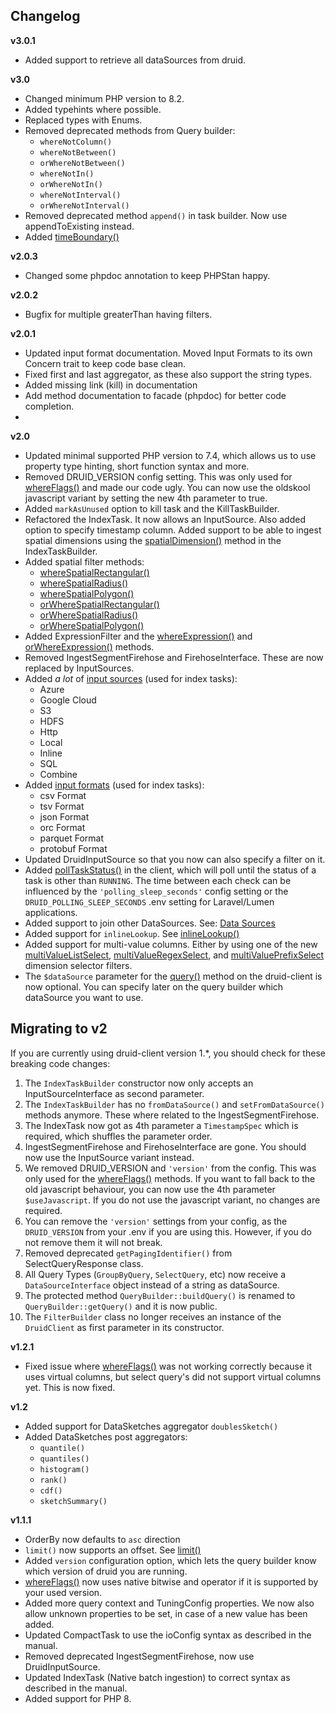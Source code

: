 ## Changelog

**v3.0.1**

- Added support to retrieve all dataSources from druid.

**v3.0**
 - Changed minimum PHP version to 8.2.
 - Added typehints where possible.
 - Replaced types with Enums.
 - Removed deprecated methods from Query builder:
     - `whereNotColumn()`
     - `whereNotBetween()`
     - `orWhereNotBetween()`
     - `whereNotIn()`
     - `orWhereNotIn()`
     - `whereNotInterval()`
     - `orWhereNotInterval()`
 - Removed deprecated method `append()` in task builder. Now use appendToExisting instead.
 - Added [timeBoundary()](README.md#metadata-timeboundary)

**v2.0.3**

- Changed some phpdoc annotation to keep PHPStan happy.

**v2.0.2**

- Bugfix for multiple greaterThan having filters.

**v2.0.1**

- Updated input format documentation. Moved Input Formats to its own Concern trait to keep code base clean.
- Fixed first and last aggregator, as these also support the string types.
- Added missing link (kill) in documentation
- Add method documentation to facade (phpdoc) for better code completion.
-

**v2.0**

- Updated minimal supported PHP version to 7.4, which allows us to use property type hinting, short function syntax and
  more.
- Removed DRUID_VERSION config setting. This was only used for [whereFlags()](README.md#whereflags) and made our code
  ugly.
  You can now use the oldskool javascript variant by setting the new 4th parameter to true.
- Added `markAsUnused` option to kill task and the KillTaskBuilder.
- Refactored the IndexTask. It now allows an InputSource. Also added option to specify timestamp column. Added support
  to be able to ingest spatial dimensions using
  the [spatialDimension()](README.md#importing-data-using-a-batch-index-job)
  method in the IndexTaskBuilder.
- Added spatial filter methods:
    - [whereSpatialRectangular()](README.md#wherespatialrectangular)
    - [whereSpatialRadius()](README.md#wherespatialradius)
    - [whereSpatialPolygon()](README.md#wherespatialpolygon)
    - [orWhereSpatialRectangular()](README.md#orwherespatialrectangular)
    - [orWhereSpatialRadius()](README.md#orwherespatialradius)
    - [orWhereSpatialPolygon()](README.md#orwherespatialpolygon)
- Added ExpressionFilter and the [whereExpression()](README.md#whereexpression)
  and [orWhereExpression()](README.md#orwhereexpression) methods.
- Removed IngestSegmentFirehose and FirehoseInterface. These are now replaced by InputSources.
- Added _a lot_ of [input sources](README.md#input-sources) (used for index tasks):
    - Azure
    - Google Cloud
    - S3
    - HDFS
    - Http
    - Local
    - Inline
    - SQL
    - Combine
- Added [input formats](README.md#input-formats) (used for index tasks):
    - csv Format
    - tsv Format
    - json Format
    - orc Format
    - parquet Format
    - protobuf Format
- Updated DruidInputSource so that you now can also specify a filter on it.
- Added [pollTaskStatus()](README.md#druidclientpolltaskstatus) in the client, which will poll until the status of a
  task is other than `RUNNING`.
  The time between each check can be influenced by the `'polling_sleep_seconds'` config setting or
  the `DRUID_POLLING_SLEEP_SECONDS` .env setting for Laravel/Lumen applications.
- Added support to join other DataSources. See: [Data Sources](README.md#querybuilder-data-sources)
- Added support for `inlineLookup`. See [inlineLookup()](README.md#inlinelookup)
- Added support for multi-value columns. Either by using one of the
  new [multiValueListSelect](README.md#multivaluelistselect),
  [multiValueRegexSelect](README.md#multivalueregexselect),
  and [multiValuePrefixSelect](README.md#multivalueprefixselect) dimension selector filters.
- The `$dataSource` parameter for the [query()](README.md#druidclientquery) method on the druid-client is now optional.
  You can specify later on the
  query builder which dataSource you want to use.

## Migrating to v2

If you are currently using druid-client version 1.*, you should check for these breaking code changes:

1. The `IndexTaskBuilder` constructor now only accepts an InputSourceInterface as second parameter.
2. The `IndexTaskBuilder` has no `fromDataSource()` and `setFromDataSource()` methods anymore. These where related to
   the
   IngestSegmentFirehose.
3. The IndexTask now got as 4th parameter a `TimestampSpec` which is required, which shuffles the parameter order.
4. IngestSegmentFirehose and FirehoseInterface are gone. You should now use the InputSource variant instead.
5. We removed DRUID_VERSION and `'version'` from the config. This was only used for
   the [whereFlags()](README.md#whereflags) methods.
   If you want to fall back to the old javascript behaviour, you can now use the 4th parameter `$useJavascript`. If you
   do not use
   the javascript variant, no changes are required.
6. You can remove the `'version'` settings from your config, as the `DRUID_VERSION` from your .env if you are using
   this.
   However, if you do not remove them it will not break.
7. Removed deprecated `getPagingIdentifier()` from SelectQueryResponse class.
8. All Query Types (`GroupByQuery`, `SelectQuery`, etc) now receive a `DataSourceInterface` object instead of a string
   as dataSource.
9. The protected method `QueryBuilder::buildQuery()` is renamed to `QueryBuilder::getQuery()` and it is now public.
10. The `FilterBuilder` class no longer receives an instance of the `DruidClient` as first parameter in its constructor.

**v1.2.1**

- Fixed issue where [whereFlags()](README.md#whereflags) was not working correctly because it uses virtual columns,
  but select query's did not support virtual columns yet. This is now fixed.

**v1.2**

- Added support for DataSketches aggregator `doublesSketch()`
- Added DataSketches post aggregators:
    - `quantile()`
    - `quantiles()`
    - `histogram()`
    - `rank()`
    - `cdf()`
    - `sketchSummary()`

**v1.1.1**

- OrderBy now defaults to `asc` direction
- `limit()` now supports an offset. See [limit()](README.md#limit)
- Added `version` configuration option, which lets the query builder know which version of druid you are running.
- [whereFlags()](README.md#whereflags) now uses native bitwise and operator if it is supported by your used version.
- Added more query context and TuningConfig properties. We now also allow unknown properties to be set, in case of a new
  value has been added.
- Updated CompactTask to use the ioConfig syntax as described in the manual.
- Removed deprecated IngestSegmentFirehose, now use DruidInputSource.
- Updated IndexTask (Native batch ingestion) to correct syntax as described in the manual.
- Added support for PHP 8.